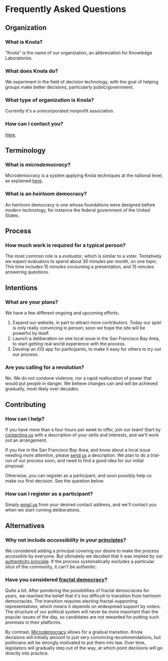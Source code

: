 # Frequently Asked Questions

## Organization

### What is Knola?

"Knola" is the name of our organization, an abbreviation for Knowledge Laboratories.

### What does Knola do?

We experiment in the field of decision technology, with the goal of helping groups make better decisions, particularly public/government.

### What type of organization is Knola?

Currently it's a unincorporated nonprofit association.

### How can I contact you?

[Here](contact).

## Terminology

### What is _microdemocracy_?

Microdemocracy is a system applying Knola techniques at the national level, as explained [here](microdemocracy).

### What is an _heirloom_ democracy?

An heirloom democracy is one whose foundations were designed before modern technology, for instance the federal government of the United States.

## Process

### How much work is required for a typical person?

The most common role is a _evaluator_, which is similar to a voter. Tentatively we expect evaluators to spend about 30 minutes per month, on one topic. This time includes 15 minutes consuming a presentation, and 15 minutes answering questions.

## Intentions

### What are your plans?

We have a few different ongoing and upcoming efforts:

1.   Expand our website, in part to attract more contributors. Today our spiel is only really convincing in person; soon we hope the site will be powerful by itself.
1.   Launch a deliberation on one local issue in the San Francisco Bay Area, to start getting real world experience with the process.
1.   Develop an iOS app for participants, to make it easy for others to try out our process.

### Are you calling for a revolution?

No. We do not condone violence, nor a rapid reallocation of power that would put people in danger. We believe changes can and will be achieved gradually, most likely over decades.

## Contributing

### How can I help?

If you have more than a four hours per week to offer, join our team! Start by [contacting us](contact) with a description of your skills and interests, and we'll work out an arrangement.

If you live in the San Francisco Bay Area, and know about a local issue needing more attention, please [send us](contact) a description. We plan to do a trial-run of our process soon, and need to find a good idea for our initial proposal.

Otherwise, you can register as a participant, and soon possibly help us make our first decision. See the question below.

<!--

TODO(cody): uncomment this once we publish some resources potentially useful for derivation.

### Can anyone join in experiment development?

Yes! Please just [contact us](contact) to discuss. All of Knola's works are licensed under [Creative Commons Attribution 4.0 International](https://creativecommons.org/licenses/by/4.0/), so you can reuse content even commercially.

-->

### How can I register as a participant?

Simply [email us](contact) from your desired contact address, and we'll contact you when we start running deliberations.

## Alternatives

### Why not include _accessibility_ in your [principles](principles)?

We considered adding a principal covering our desire to make the process accessible by everyone. But ultimately we decided that it was implied by our [authenticity principle](principles). If the process systematically excludes a particular slice of the community, it can't be authentic.

### Have you considered [fractal democracy](https://medium.com/local-democracy/fractal-democracy-something-we-can-learn-from-the-trees-6e1b761b8241)?

Quite a bit. After pondering the possibilities of fractal democracies for years, we reached the belief that it's too difficult to transition from heirloom democracies. The transition requires electing fractal-supporting representatives, which means it depends on widespread support by voters. The structure of our political system will never be more important than the popular issues of the day, so candidates are not rewarded for putting such promises in their platforms.

By contrast, [Microdemocracy](microdemocracy) allows for a gradual transition. Knola decisions will initially amount to just very convincing recommendations, but politicians will be strongly motivated to put them into law. Over time, legislators will gradually step out of the way, at which point decisions will go directly into practice.